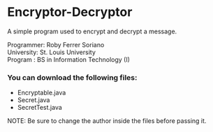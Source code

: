 # Encryptor-Decryptor
A simple program used to encrypt and decrypt a message.

Programmer: Roby Ferrer Soriano </br>
University: St. Louis University </br>
Program   : BS in Information Technology (I)

<h3>You can download the following files:</h3>
<ul>
  <li>Encryptable.java</li>
  <li>Secret.java</li>
  <li>SecretTest.java</li>
</ul>

<div class="text-red mb-2">
  NOTE: Be sure to change the author inside the files before passing it.
</div>
